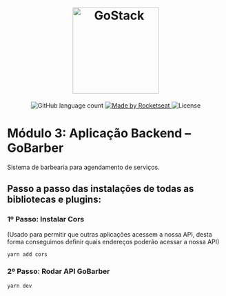 <h1 align="center">
    <img alt="GoStack" src="https://rocketseat-cdn.s3-sa-east-1.amazonaws.com/bootcamp-header.png" width="200px" />
</h1>

<p align="center">
  <img alt="GitHub language count" src="https://img.shields.io/github/languages/count/rocketseat/bootcamp-gostack-desafio-06?color=%2304D361">

  <a href="https://rocketseat.com.br">
    <img alt="Made by Rocketseat" src="https://img.shields.io/badge/made%20by-Rocketseat-%2304D361">
  </a>

  <img alt="License" src="https://img.shields.io/badge/license-MIT-%2304D361">
</p>

# Módulo 3: Aplicação Backend – GoBarber

Sistema de barbearia para agendamento de serviços.

## Passo a passo das instalações de todas as bibliotecas e plugins:

### 1º Passo: Instalar Cors

(Usado para permitir que outras aplicações acessem a nossa API, desta forma conseguimos definir quais endereços poderão acessar a nossa API)

```
yarn add cors
```

### 2º Passo: Rodar API GoBarber

```
yarn dev
```
